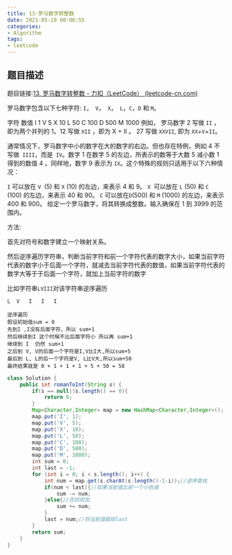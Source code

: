 ```yaml
---
title: 13-罗马数字转整数
date: 2021-05-19 00:06:55
categories: 
- Algorithm
tags:
- leetcode
---
```


## 题目描述

题目链接:[13. 罗马数字转整数 - 力扣（LeetCode） (leetcode-cn.com)](https://leetcode-cn.com/problems/roman-to-integer/)

罗马数字包含以下七种字符: `I`，` V`，` X`，` L`，`C`，`D` 和 `M`。

字符          数值
I             1
V             5
X             10
L             50
C             100
D             500
M             1000
例如， 罗马数字 2 写做 `II` ，即为两个并列的 1。12 写做 `XII` ，即为 X + II 。 27 写做  `XXVII`, 即为 `XX`+` V `+` II `。

通常情况下，罗马数字中小的数字在大的数字的右边。但也存在特例，例如 4 不写做` IIII`，而是` IV`。数字 1 在数字 5 的左边，所表示的数等于大数 5 减小数 1 得到的数值 4 。同样地，数字 9 表示为 `IX`。这个特殊的规则只适用于以下六种情况：

`I` 可以放在 `V `(5) 和 `X` (10) 的左边，来表示 4 和 9。
`X `可以放在 `L` (50) 和 `C` (100) 的左边，来表示 40 和 90。 
`C` 可以放在` D `(500) 和 `M` (1000) 的左边，来表示 400 和 900。
给定一个罗马数字，将其转换成整数。输入确保在 1 到 3999 的范围内。



方法:

首先对符号和数字建立一个映射关系。

然后逆序遍历字符串，判断当前字符和前一个字符代表的数字大小，如果当前字符代表的数字小于后面一个字符，就减去当前字符代表的数值，如果当前字符代表的数字大等于于后面一个字符，就加上当前字符的数字

比如字符串`LVIII`对该字符串逆序遍历

```
L  V   I   I   I

逆序遍历
假设初始值sum = 0
先到I ,I没有后面字符，所以 sum+1
然后继续到I 这个时候不比后面字符小 所以再 sum+1
继续到 I  仍然 sum+1
之后到 V, V的后面一个字符是I,V比I大,所以sum+5
最后到 L, L的后一个字符是V, L比V大,所以sum+50
最终结果就是 0 + 1 + 1 + 1 + 5 + 50 = 58
```



```java
class Solution {
    public int romanToInt(String s) {
        if(s == null||s.length() == 0){
            return 0;
        }
        Map<Character,Integer> map = new HashMap<Character,Integer>();
        map.put('I', 1);
        map.put('V', 5);
        map.put('X', 10);
        map.put('L', 50);
        map.put('C', 100);
        map.put('D', 500);
        map.put('M', 1000);
        int sum = 0;
        int last = -1;
        for (int i = 0; i < s.length(); i++) {
            int num = map.get(s.charAt(s.length()-1-i));//逆序查找
            if(num < last){//如果当前值比前一个小则减
                sum -= num;
            }else{//否则则加
                sum += num;
            }
            last = num;//将当前值赋给last
        }
        return sum;
    }
}
```


